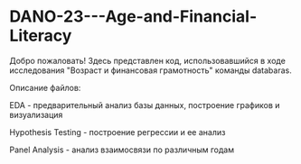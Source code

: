 # DANO-23---Age-and-Financial-Literacy
Добро пожаловать! Здесь представлен код, использовавшийся в ходе исследования "Возраст и финансовая грамотность" команды databaras. 

Описание файлов:

EDA - предварительный анализ базы данных, построение графиков и визуализация

Hypothesis Testing - построение регрессии и ее анализ

Panel Analysis - анализ взаимосвязи по различным годам
